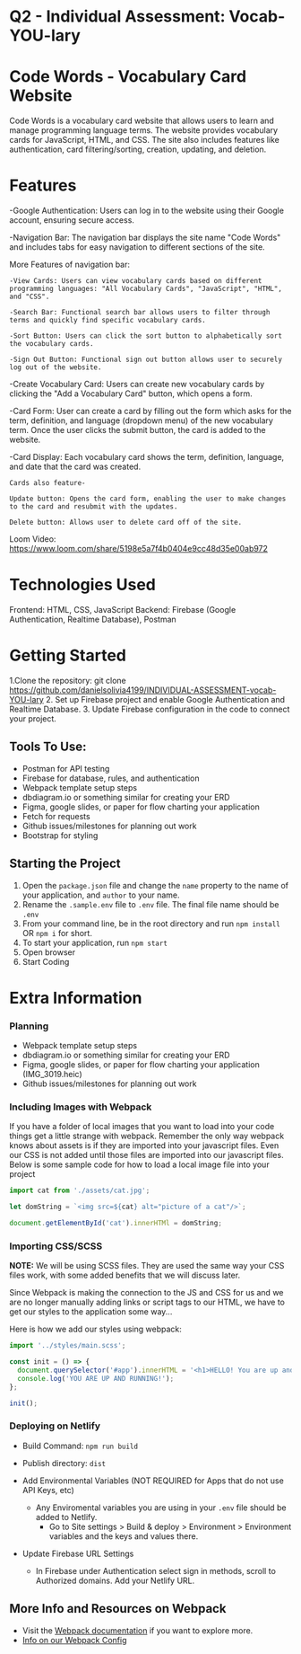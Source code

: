 # Q2 - Individual Assessment: Vocab-YOU-lary
# Code Words - Vocabulary Card Website

Code Words is a vocabulary card website that allows users to learn and manage programming language terms. The website provides vocabulary cards for JavaScript, HTML, and CSS. The site also includes features like authentication, card filtering/sorting, creation, updating, and deletion. 

# Features 
-Google Authentication: Users can log in to the website using their Google account, ensuring secure access.

-Navigation Bar: The navigation bar displays the site name "Code Words" and includes tabs for easy navigation to different sections of the site.

More Features of navigation bar:

    -View Cards: Users can view vocabulary cards based on different programming languages: "All Vocabulary Cards", "JavaScript", "HTML", and "CSS".
    
    -Search Bar: Functional search bar allows users to filter through terms and quickly find specific vocabulary cards.

    -Sort Button: Users can click the sort button to alphabetically sort the vocabulary cards.

    -Sign Out Button: Functional sign out button allows user to securely log out of the website.

-Create Vocabulary Card: Users can create new vocabulary cards by clicking the "Add a Vocabulary Card" button, which opens a form.

-Card Form: User can create a card by filling out the form which asks for the term, definition, and language (dropdown menu) of the new vocabulary term. Once the user clicks the submit button, the card is added to the website.

-Card Display: Each vocabulary card shows the term, definition, language, and date that the card was created. 

    Cards also feature-

    Update button: Opens the card form, enabling the user to make changes to the card and resubmit with the updates. 

    Delete button: Allows user to delete card off of the site. 

Loom Video: https://www.loom.com/share/5198e5a7f4b0404e9cc48d35e00ab972

# Technologies Used

Frontend: HTML, CSS, JavaScript
Backend: Firebase (Google Authentication, Realtime Database), Postman

# Getting Started
1.Clone the repository: git clone https://github.com/danielsolivia4199/INDIVIDUAL-ASSESSMENT-vocab-YOU-lary
2. Set up Firebase project and enable Google Authentication and Realtime   Database.
3. Update Firebase configuration in the code to connect your project.

## Tools To Use:
- Postman for API testing
- Firebase for database, rules, and authentication
- Webpack template setup steps
- dbdiagram.io or something similar for creating your ERD
- Figma, google slides, or paper for flow charting your application
- Fetch for requests
- Github issues/milestones for planning out work
- Bootstrap for styling

## Starting the Project
1. Open the `package.json` file and change the `name` property to the name of your application, and `author` to  your name.
2. Rename the `.sample.env` file to `.env` file. The final file name should be `.env`
3. From your command line, be in the root directory and run `npm install` OR `npm i` for short.
4. To start your application, run `npm start`
5. Open browser
6. Start Coding

# Extra Information

### Planning
- Webpack template setup steps
- dbdiagram.io or something similar for creating your ERD
- Figma, google slides, or paper for flow charting your application (IMG_3019.heic) 
- Github issues/milestones for planning out work
### Including Images with Webpack
If you have a folder of local images that you want to load into your code things get a little strange with webpack.  Remember the only way webpack knows about assets is if they are imported into your javascript files.  Even our CSS is not added until those files are imported into our javascript files.  Below is some sample code for how to load a local image file into your project

```js
import cat from './assets/cat.jpg';

let domString = `<img src=${cat} alt="picture of a cat"/>`;

document.getElementById('cat').innerHTMl = domString;
```

### Importing CSS/SCSS
**NOTE:** We will be using SCSS files. They are used the same way your CSS files work, with some added benefits that we will discuss later.

Since Webpack is making the connection to the JS and CSS for us and we are no longer manually adding links or script tags to our HTML, we have to get our styles to the application some way...

Here is how we add our styles using webpack:

```js
import '../styles/main.scss';

const init = () => {
  document.querySelector('#app').innerHTML = '<h1>HELLO! You are up and running!</h1>';
  console.log('YOU ARE UP AND RUNNING!');
};

init();
```

### Deploying on Netlify

- Build Command: `npm run build`
- Publish directory: `dist`
- Add Environmental Variables (NOT REQUIRED for Apps that do not use API Keys, etc)
    - Any Enviromental variables you are using in your `.env` file should be added to Netlify. 
        - Go to Site settings > Build & deploy > Environment > Environment variables and the keys and values there.

- Update Firebase URL Settings
    - In Firebase under Authentication select sign in methods, scroll to Authorized domains. Add your Netlify URL.
        
## More Info and Resources on Webpack
- Visit the [Webpack documentation](https://webpack.js.org/concepts/) if you want to explore more.
- [Info on our Webpack Config](https://github.com/nss-nightclass-projects/Night-Class-Resources/blob/master/book-2-patterns-and-tools/chapters/webpack-configure.md)
